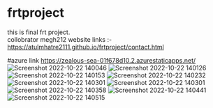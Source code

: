 # frtproject
this is final frt project.   
collobrator megh212
website links :- https://atulmhatre2111.github.io/frtproject/contact.html 

#azure link https://zealous-sea-01f678d10.2.azurestaticapps.net/
![Screenshot 2022-10-22 140046](https://user-images.githubusercontent.com/108206935/197329801-5c7e8c1a-0ea5-48de-a740-d750e8c293f9.png)
![Screenshot 2022-10-22 140126](https://user-images.githubusercontent.com/108206935/197329802-132bdcf0-7f1a-4389-bc56-b2dfd19934ee.png)
![Screenshot 2022-10-22 140153](https://user-images.githubusercontent.com/108206935/197329804-cd671c1c-52d5-42f1-aaeb-6b2179846a50.png)
![Screenshot 2022-10-22 140232](https://user-images.githubusercontent.com/108206935/197329806-36e26c6f-792f-4b62-8bfc-c62f3a380a0a.png)
![Screenshot 2022-10-22 140301](https://user-images.githubusercontent.com/108206935/197329808-f14b089b-e982-4c93-aefb-d53cb32fd312.png)
![Screenshot 2022-10-22 140301](https://user-images.githubusercontent.com/108206935/197329812-0c9330bd-c5a4-4bfb-9d57-772ab89ec544.png)
![Screenshot 2022-10-22 140358](https://user-images.githubusercontent.com/108206935/197329819-333b7189-c9d5-4c5e-9d66-481a14a7a86d.png)
![Screenshot 2022-10-22 140441](https://user-images.githubusercontent.com/108206935/197329820-92d58c7d-ea17-4dc0-890c-8ddab748c617.png)
![Screenshot 2022-10-22 140515](https://user-images.githubusercontent.com/108206935/197329822-8c4b60b0-9012-4b0b-be27-b2c6eb4d38df.png)

